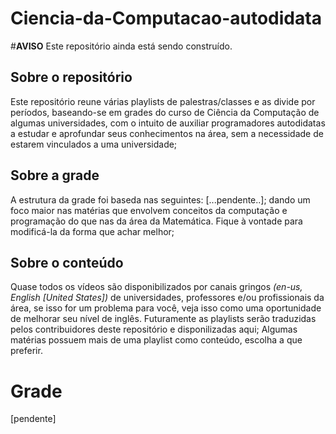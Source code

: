 # Ciencia-da-Computacao-autodidata

#**AVISO**
  Este repositório ainda está sendo construído.

## Sobre o repositório
  Este repositório reune várias playlists de palestras/classes e as divide por períodos, baseando-se em grades do curso de Ciência da Computação de algumas universidades, com o intuito de auxiliar programadores autodidatas a estudar e aprofundar seus conhecimentos na área, sem a necessidade de estarem vinculados a uma universidade;

## Sobre a grade
  A estrutura da grade foi baseda nas seguintes: [...pendente..]; dando um foco maior nas matérias que envolvem conceitos da computação e programação do que nas da área da Matemática. Fique à vontade para modificá-la da forma que achar melhor;

## Sobre o conteúdo
  Quase todos os vídeos são disponibilizados por canais gringos *(en-us, English [United States])* de universidades, professores e/ou profissionais da área, se isso for um problema para você, veja isso como uma oportunidade de melhorar seu nível de inglês. Futuramente as playlists serão traduzidas pelos contribuidores deste repositório e disponilizadas aqui;
  Algumas matérias possuem mais de uma playlist como conteúdo, escolha a que preferir.

# Grade
  [pendente]
